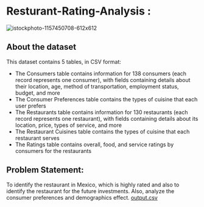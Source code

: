 # Resturant-Rating-Analysis :
![istockphoto-1157450708-612x612](https://user-images.githubusercontent.com/98810351/210957506-bae17bd2-02be-43b1-bb8e-d850e25db922.jpg)
 ## About the dataset
   This dataset contains  5 tables, in CSV format:

- The Consumers table contains information for 138 consumers (each record represents one consumer), with fields containing details about their 
  location, age, method of transportation, employment status, budget, and more
- The Consumer Preferences table contains the types of cuisine that each user prefers
- The Restaurants table contains information for 130 restaurants (each record represents one restaurant), with fields containing details about its location, price, types of service, and more
- The Restaurant Cuisines table contains the types of cuisine that each restaurant serves
- The Ratings table contains overall, food, and service ratings by consumers for the restaurants
## Problem Statement: 
   To identify the restaurant in Mexico, which is highly rated and also to identify the restaurant for the future investments.
   Also, analyze the consumer preferences and demographics effect.
[output.csv](https://github.com/mausumi45/Resturant-Rating-Analysis/files/10372960/output.csv)

